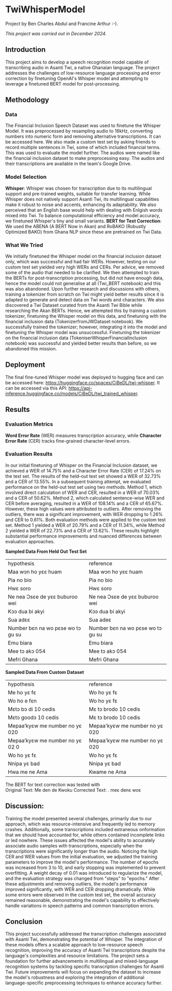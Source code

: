 # TwiWhisperModel

Project by Ben Charles Abdul and Francine Arthur :-).

_This project was carried out in December 2024._

## Introduction 
This project aims to develop a speech recognition model capable of transcribing audio in Asanti Twi, a native Ghanaian language. The project addresses the challenges of low-resource language processing and error correction by finetuning OpenAI's Whisper model and attempting to leverage a finetuned BERT model for post-processing. 

## Methodology 

### Data 
The Financial Inclusion Speech Dataset was used to finetune the Whisper Model.  It was preprocessed by resampling audio to 16kHz, converting numbers into numeric form and removing alternative transcriptions. It can be accessed here. We also made a custom test set by asking friends to record multiple sentences in Twi, some of which included financial terms. This was used to evaluate the model further. The audios were 
named like the financial inclusion dataset to make preprocessing easy. The audios and their transcriptions are available in the team's Google Drive. 

### Model Selection 
**Whisper**: Whisper was chosen for transcription due to its multilingual support and pre-trained weights, suitable for transfer learning. While Whisper does not natively support Asanti Twi, its multilingual capabilities make it robust to noise and accents, enhancing its adaptability. We also perceived that an English base would help with dealing with Enlgish words mixed into Twi. To balance computational efficiency and model accuracy, we finetuned Whisper's tiny and small variants. 
**BERT for Text Correction**: We used the ABENA (A BERT Now in Akan) and RoBAKO (Robustly Optimized BAKO) from Ghana NLP since these are pretrained on Twi Data.  

### What We Tried 
We initially finetuned the Whisper model on the financial inclusion dataset only, which was successful and had fair WERs. However, testing on our custom test set yielded very high WERs and CERs. Per advice, we removed some of the audio that needed to be clarified. We then attempted to train the BERTs for post-transcription processing, but did not have enough data, hence the model could not generalise at all (Twi_BERT notebook) and this was also abandoned. Upon further research and discussions with others, training a tokenizer from scratch on Twi might yield better results since it is adapted to generate and detect data on Twi words and characters. We also discovered a Twi Dataset curated from the Asanti Twi Bible while researching the Akan BERTs. Hence, we attempted this by training a custom tokenizer, finetuning the Whisper model on this data, and finetuning with the financial inclusion data (TokenizerfromJWDataset notebook). We successfully trained the tokenizer; however, integrating it into the model and finetuning the Whisper model was unsuccessful. Finetuning the tokenizer on the financial inclusion data (TokeniserWhisperFinancialInclusion notebook) was successful and yielded better results than before, so we abandoned this mission. 

## Deployment 
The final fine-tuned Whisper model was deployed to hugging face and can be accessed here: https://huggingface.co/spaces/CiBeDL/twi-whisper. It can be accessed via this API: https://api-inference.huggingface.co/models/CiBeDL/twi_trained_whisper.

## Results 
### Evaluation Metrics 
**Word Error Rate** (WER) measures transcription accuracy, while **Character Error Rate** (CER) tracks fine-grained character-level errors. 

### Evaluation Results 
In our initial finetuning of Whisper on the Financial Inclusion dataset, we achieved a WER of 14.75% and a Character Error Rate (CER) of 17.24% on the test set. The results of the held-out test set showed a WER of 32.73% and a CER of 13.55%. In a subsequent training attempt, we evaluated performance on the held-out test set using two methods. Method 1, which involved direct calculation of WER and CER, resulted in a WER of 70.03% and a CER of 50.62%. Method 2, which calculated sentence-wise WER and CER before averaging, resulted in a WER of 108.14% and a CER of 65.67%. However, these high values were attributed to outliers. After removing the outliers, there was a significant improvement, with WER dropping to 1.26% and CER to 0.61%. Both evaluation methods were applied to the custom test set. Method 1 yielded a 
WER of 20.79% and a CER of 11.34%, while Method 2 yielded a WER of 22.73% and a CER of 13.62%. These results highlight substantial performance improvements and nuanced differences between evaluation approaches. 

**Sampled Data From Held Out Test Set**  
<table>
  <tr><td>hypothesis</td><td>reference </td></tr>
  <tr><td>Maa wɔn ho yɛɛ huam </td><td>Maa wɔn ho yɛɛ huam </td></tr>
  <tr><td>Pia no bio </td><td>Pia no bio </td></tr>
  <tr><td>Hwɛ soro</td><td>Hwɛ soro</td></tr>
  <tr><td>Ne nea Ɔsɛe de yɛɛ buburoo wei </td><td>Ne nea Ɔsɛe de yɛɛ buburoo wei </td></tr>
  <tr><td>Kɔɔ dua bi akyi </td><td>Kɔɔ dua bi akyi </td></tr>
  <tr><td>Sua adɛɛ</td><td>Sua adeɛ </td></tr>
  <tr><td>Number bɛn na wo pɛse wo tɔ gu su</td><td>Number bɛn na wo pɛse wo tɔ gu su</td></tr>
  <tr><td>Emu biara</td><td>Emu biara</td></tr>
  <tr><td>Mee tɔ akɔ 054</td><td>Mee tɔ akɔ 054</td></tr>
  <tr><td>Mefri Ghana</td><td>Mefri Ghana</td></tr>
</table>

**Sampled Data From Custom Dataset** 
<table>
  <tr><td>hypothesis</td><td>reference</td></tr>
  <tr><td>Me ho yɛ fɛ </td><td>Wo ho yɛ fɛ </td></tr>
  <tr><td>Wo ho e fɛn </td><td>Wo ho yɛ fɛ</td></tr>
  <tr><td>Mɛtɔ bɔ di 10 cedis</td><td>Mɛ tɔ brodo 10 cedis</td></tr>
  <tr><td>Mɛtɔ goodɔ 10 cedis </td><td>Mɛ tɔ brodo 10 cedis </td></tr>
  <tr><td>Mepaa’kyɛw me number no yɛ 020 </td><td>Mepaa'kyɛw me number no yɛ 020</td></tr>
  <tr><td>Mepaa’kyɛw me number no yɛ 02 0</td><td>Mepaa'kyɛw me number no yɛ 020</td></tr>
  <tr><td>Wo ho yɛ fɛ </td><td>Wo ho yɛ fɛ </td></tr>
  <tr><td>Nnipa yɛ bad </td><td>Nnipa yɛ bad </td></tr>
  <tr><td>Hwa me ne Ama </td><td>Kwame ne Ama</td></tr>
</table>

The BERT for text correction was tested with  
Original Text: Me den de Kwoku Corrected Text: . meɛ denɛ woɛ 

## Discussion: 
Training the model presented several challenges, primarily due to our approach, which was resource-intensive and frequently led to memory crashes. Additionally, some transcriptions included extraneous onformation that we should have accounted for, while others contained incomplete links or led nowhere. These issues affected the model's ability to accurately associate audio samples with transcriptions, especially when the transcriptions were significantly longer than the audio. Noticing the high CER and WER values from the initial evaluation, we adjusted the training parameters to improve the model's performance. The number of epochs was increased from 3 to 10, and early stopping was implemented to prevent overfitting. A weight decay of 0.01 was introduced to regularize the model, and the evaluation strategy was changed from "steps" to "epochs." After these adjustments and removing outliers, the model's performance improved significantly, with WER and CER dropping dramatically. While some errors were observed in the 
custom test set, the overall accuracy remained reasonable, demonstrating the model's capability to effectively handle variations in speech patterns and common transcription errors. 

## Conclusion 
This project successfully addressed the transcription challenges associated with Asanti Twi, demonstrating the potential of Whisper. The integration of these models offers a scalable approach to low-resource speech recognition, improving the accuracy of Asanti Twi transcriptions despite the language's complexities and resource limitations. The project sets a foundation for further advancements in multilingual and mixed-language recognition systems by tackling specific transcription challenges for Asanti Twi. Future improvements will focus on expanding the dataset to increase the model's robustness and exploring the integration of additional language-specific preprocessing techniques to enhance accuracy further. 
